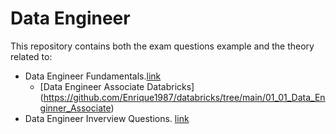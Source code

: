 # Data Engineer 

This repository contains both the exam questions example and the theory related to:

- Data Engineer Fundamentals.[link](./Data_Engineer_Fundamentals.md)  
  - [Data Engineer Associate Databricks] (https://github.com/Enrique1987/databricks/tree/main/01_01_Data_Enginner_Associate)
- Data Engineer Inverview Questions. [link](./Data_Engineer_Interview_Questions.md)